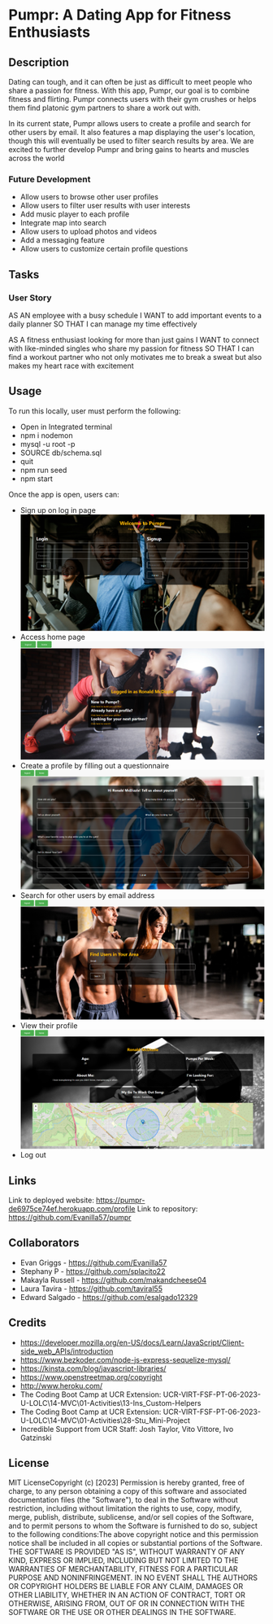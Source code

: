 # Pumpr: A Dating App for Fitness Enthusiasts

## Description

Dating can tough, and it can often be just as difficult to meet people who share a passion for fitness. With this app, Pumpr, our goal is to combine fitness and flirting. Pumpr connects users with their gym crushes or helps them find platonic gym partners to share a work out with.

In its current state, Pumpr allows users to create a profile and search for other users by email. It also features a map displaying the user's location, though this will eventually be used to filter search results by area. We are excited to further develop Pumpr and bring gains to hearts and muscles across the world

### Future Development 

* Allow users to browse other user profiles
* Allow users to filter user results with user interests
* Add music player to each profile
* Integrate map into search
* Allow users to upload photos and videos
* Add a messaging feature
* Allow users to customize certain profile questions 

## Tasks

### User Story
AS AN employee with a busy schedule
I WANT to add important events to a daily planner
SO THAT I can manage my time effectively

AS A fitness enthusiast looking for more than just gains 
I WANT to connect with like-minded singles who share my passion for fitness 
SO THAT I can find a workout partner who not only motivates me to break a sweat but also makes my heart race with excitement

## Usage

To run this locally, user must perform the following:
* Open in Integrated terminal
* npm i nodemon
* mysql -u root -p
* SOURCE db/schema.sql
* quit
* npm run seed
* npm start

Once the app is open, users can:
* Sign up on log in page
![Log In Page](public/css/assets/pumpr_login.png)
* Access home page
![Home Page](public/css/assets/pumpr_home.png)
* Create a profile by filling out a questionnaire
![Profile Questionnaire Page](public/css/assets/pumpr_builder.png)
*  Search for other users by email address
![Find User Page](public/css/assets/pumpr_find.png)
* View their profile
![Completed Profile](public/css/assets/pumpr_profile.png)
* Log out

## Links

Link to deployed website: https://pumpr-de6975ce74ef.herokuapp.com/profile
Link to repository: https://github.com/Evanilla57/pumpr

## Collaborators
* Evan Griggs - https://github.com/Evanilla57
* Stephany P - https://github.com/splacito22
* Makayla Russell - https://github.com/makandcheese04
* Laura Tavira - https://github.com/taviral55
* Edward Salgado - https://github.com/esalgado12329

## Credits
* https://developer.mozilla.org/en-US/docs/Learn/JavaScript/Client-side_web_APIs/introduction
* https://www.bezkoder.com/node-js-express-sequelize-mysql/
* https://kinsta.com/blog/javascript-libraries/
* https://www.openstreetmap.org/copyright
* http://www.heroku.com/
* The Coding Boot Camp at UCR Extension:
UCR-VIRT-FSF-PT-06-2023-U-LOLC\14-MVC\01-Activities\13-Ins_Custom-Helpers
* The Coding Boot Camp at UCR Extension: 
UCR-VIRT-FSF-PT-06-2023-U-LOLC\14-MVC\01-Activities\28-Stu_Mini-Project
* Incredible Support from UCR Staff: Josh Taylor, Vito Vittore, Ivo Gatzinski

## License
MIT License​Copyright (c) [2023] ​Permission is hereby granted, free of charge, to any person obtaining a copy of this software and associated documentation files (the "Software"), to deal in the Software without restriction, including without limitation the rights to use, copy, modify, merge, publish, distribute, sublicense, and/or sell copies of the Software, and to permit persons to whom the Software is furnished to do so, subject to the following conditions:​The above copyright notice and this permission notice shall be included in all copies or substantial portions of the Software.​THE SOFTWARE IS PROVIDED "AS IS", WITHOUT WARRANTY OF ANY KIND, EXPRESS OR IMPLIED, INCLUDING BUT NOT LIMITED TO THE WARRANTIES OF MERCHANTABILITY, FITNESS FOR A PARTICULAR PURPOSE AND NONINFRINGEMENT. IN NO EVENT SHALL THE AUTHORS OR COPYRIGHT HOLDERS BE LIABLE FOR ANY CLAIM, DAMAGES OR OTHER LIABILITY, WHETHER IN AN ACTION OF CONTRACT, TORT OR OTHERWISE, ARISING FROM, OUT OF OR IN CONNECTION WITH THE SOFTWARE OR THE USE OR OTHER DEALINGS IN THE SOFTWARE.